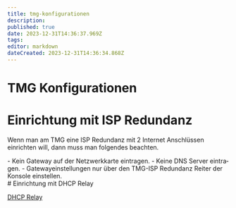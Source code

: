 ```yaml
---
title: tmg-konfigurationen
description: 
published: true
date: 2023-12-31T14:36:37.969Z
tags: 
editor: markdown
dateCreated: 2023-12-31T14:36:34.868Z
---
```


# TMG Konfigurationen

# <span class="mw-headline" id="bkmrk-einrichtung-mit-isp--1">Einrichtung mit ISP Redundanz</span>

Wenn man am TMG eine ISP Redundanz mit 2 Internet Anschlüssen einrichten will, dann muss man folgendes beachten.

<div class="vector-body" id="bkmrk-kein-gateway-auf-der"><div class="mw-body-content mw-content-ltr" dir="ltr" lang="de"><div class="mw-parser-output">- Kein Gateway auf der Netzwerkkarte eintragen.
- Keine DNS Server eintragen.
- Gatewayeinstellungen nur über den TMG-ISP Redundanz Reiter der Konsole einstellen.

</div></div></div># <span class="mw-headline" id="bkmrk-einrichtung-mit-dhcp-1">Einrichtung mit DHCP Relay</span>

[DHCP Relay](https://wiki.eidolf.de/index.php/DHCP_Relay#Firewall "DHCP Relay")